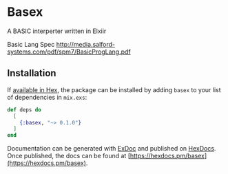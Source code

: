 # Basex

A BASIC interperter written in Elxiir

Basic Lang Spec
http://media.salford-systems.com/pdf/spm7/BasicProgLang.pdf

## Installation

If [available in Hex](https://hex.pm/docs/publish), the package can be installed
by adding `basex` to your list of dependencies in `mix.exs`:

```elixir
def deps do
  [
    {:basex, "~> 0.1.0"}
  ]
end
```

Documentation can be generated with [ExDoc](https://github.com/elixir-lang/ex_doc)
and published on [HexDocs](https://hexdocs.pm). Once published, the docs can
be found at [https://hexdocs.pm/basex](https://hexdocs.pm/basex).

